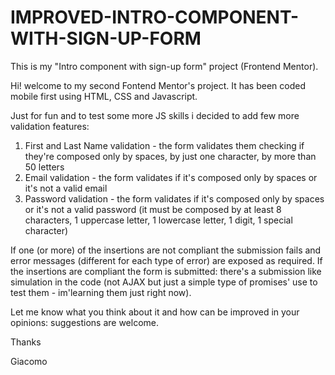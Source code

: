 # IMPROVED-INTRO-COMPONENT-WITH-SIGN-UP-FORM

This is my "Intro component with sign-up form" project (Frontend Mentor).

Hi! welcome to my second Fontend Mentor's project. It has been coded mobile first using HTML, CSS and Javascript.

Just for fun and to test some more JS skills i decided to add few more validation features:

1) First and Last Name validation - the form validates them checking if they're composed only by spaces, by just one character, by more than 50 letters
2) Email validation - the form validates if it's composed only by spaces or it's not a valid email
3) Password validation - the form validates if it's composed only by spaces or it's not a valid password (it must be composed by at least 8 characters, 1 uppercase letter, 1 lowercase letter, 1 digit, 1 special character)

If one (or more) of the insertions are not compliant the submission fails and error messages (different for each type of error) are exposed as required.
If the insertions are compliant the form is submitted: there's a submission like simulation in the code (not AJAX but just a simple type of promises' use to test them - im'learning them just right now).

Let me know what you think about it and how can be improved in your opinions: suggestions are welcome.

Thanks

Giacomo
